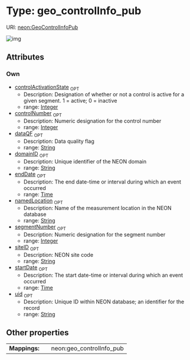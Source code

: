 
# Type: geo_controlInfo_pub




URI: [neon:GeoControlInfoPub](https://data.neonscience.org/GeoControlInfoPub)


![img](http://yuml.me/diagram/nofunky;dir:TB/class/[GeoControlInfoPub&#124;uid:string%20%3F;domainID:string%20%3F;siteID:string%20%3F;startDate:time%20%3F;endDate:time%20%3F;dataQF:string%20%3F;namedLocation:string%20%3F;controlActivationState:integer%20%3F;controlNumber:integer%20%3F;segmentNumber:integer%20%3F])

## Attributes


### Own

 * [controlActivationState](controlActivationState.md)  <sub>OPT</sub>
    * Description: Designation of whether or not a control is active for a given segment. 1 = active; 0 = inactive
    * range: [Integer](types/Integer.md)
 * [controlNumber](controlNumber.md)  <sub>OPT</sub>
    * Description: Numeric designation for the control number
    * range: [Integer](types/Integer.md)
 * [dataQF](dataQF.md)  <sub>OPT</sub>
    * Description: Data quality flag
    * range: [String](types/String.md)
 * [domainID](domainID.md)  <sub>OPT</sub>
    * Description: Unique identifier of the NEON domain
    * range: [String](types/String.md)
 * [endDate](endDate.md)  <sub>OPT</sub>
    * Description: The end date-time or interval during which an event occurred
    * range: [Time](types/Time.md)
 * [namedLocation](namedLocation.md)  <sub>OPT</sub>
    * Description: Name of the measurement location in the NEON database
    * range: [String](types/String.md)
 * [segmentNumber](segmentNumber.md)  <sub>OPT</sub>
    * Description: Numeric designation for the segment number
    * range: [Integer](types/Integer.md)
 * [siteID](siteID.md)  <sub>OPT</sub>
    * Description: NEON site code
    * range: [String](types/String.md)
 * [startDate](startDate.md)  <sub>OPT</sub>
    * Description: The start date-time or interval during which an event occurred
    * range: [Time](types/Time.md)
 * [uid](uid.md)  <sub>OPT</sub>
    * Description: Unique ID within NEON database; an identifier for the record
    * range: [String](types/String.md)

## Other properties

|  |  |  |
| --- | --- | --- |
| **Mappings:** | | neon:geo_controlInfo_pub |

